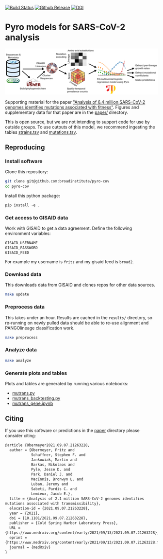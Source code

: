 [![Build Status](https://github.com/broadinstitute/pyro-cov/workflows/CI/badge.svg)](https://github.com/broadinstitute/pyro-cov/actions)
[![Github Release](https://img.shields.io/github/v/release/broadinstitute/pyro-cov)](https://github.com/broadinstitute/pyro-cov/releases)
[![DOI](https://zenodo.org/badge/292037402.svg)](https://zenodo.org/badge/latestdoi/292037402)

# Pyro models for SARS-CoV-2 analysis

![Overview](paper/schematic_overview.png)

Supporting material for the paper ["Analysis of 6.4 million SARS-CoV-2 genomes identifies mutations associated with fitness"](https://www.medrxiv.org/content/10.1101/2021.09.07.21263228v2). Figures and supplementary data for that paper are in the [paper/](paper/) directory.

This is open source, but we are not intending to support code for use by outside groups. To use outputs of this model, we recommend ingesting the tables [strains.tsv](paper/strains.tsv) and [mutations.tsv](paper/mutations.tsv).

## Reproducing

### Install software

Clone this repository:
```sh
git clone git@github.com:broadinstitute/pyro-cov
cd pyro-cov
```

Install this python package:
```py
pip install -e .
```

### Get access to GISAID data

Work with GISAID to get a data agreement.
Define the following environment variables:
```
GISAID_USERNAME
GISAID_PASSWORD
GISAID_FEED
```
For example my username is `fritz` and my gisaid feed is `broad2`.

### Download data
This downloads data from GISAID and clones repos for other data sources.
```sh
make update
```

### Preprocess data

This takes under an hour.
Results are cached in the `results/` directory, so re-running on newly pulled data should be able to re-use alignment and PANGOlineage classification work.
```sh
make preprocess
```

### Analyze data
```sh
make analyze
```

### Generate plots and tables
Plots and tables are generated by running various notebooks:
- [mutrans.py](notebooks/mutrans.ipynb)
- [mutrans_backtesting.py](notebooks/mutrans_backtesting.ipynb)
- [mutrans_gene.ipynb](notebooks/mutrans_gene.ipynb)

## Citing

If you use this software or predictions in the [paper](paper/) directory please consider citing:

```
@article {Obermeyer2021.09.07.21263228,
  author = {Obermeyer, Fritz and
            Schaffner, Stephen F. and
            Jankowiak, Martin and
            Barkas, Nikolaos and
            Pyle, Jesse D. and
            Park, Daniel J. and
            MacInnis, Bronwyn L. and
            Luban, Jeremy and
            Sabeti, Pardis C. and
            Lemieux, Jacob E.},
  title = {Analysis of 2.1 million SARS-CoV-2 genomes identifies mutations associated with transmissibility},
  elocation-id = {2021.09.07.21263228},
  year = {2021},
  doi = {10.1101/2021.09.07.21263228},
  publisher = {Cold Spring Harbor Laboratory Press},
  URL = {https://www.medrxiv.org/content/early/2021/09/13/2021.09.07.21263228},
  eprint = {https://www.medrxiv.org/content/early/2021/09/13/2021.09.07.21263228.full.pdf},
  journal = {medRxiv}
}
```
